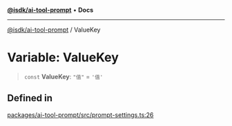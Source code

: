 [**@isdk/ai-tool-prompt**](../README.md) • **Docs**

***

[@isdk/ai-tool-prompt](../globals.md) / ValueKey

# Variable: ValueKey

> `const` **ValueKey**: `"值"` = `'值'`

## Defined in

[packages/ai-tool-prompt/src/prompt-settings.ts:26](https://github.com/isdk/ai-tool-prompt.js/blob/0233e5c9813084375813f34230e8747b56fe8088/src/prompt-settings.ts#L26)
